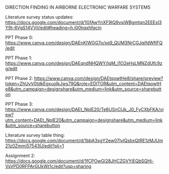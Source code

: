 DIRECTION FINDING IN AIRBORNE ELECTRONIC WARFARE SYSTEMS

Literature survey status updates: https://docs.google.com/document/d/1GfAwYnXF9IQ9vsjWBgmtqn2EEExl3Y9t-6VgS14VVjI/edit#heading=h.i00hqxhfqcjn

PPT Phase 0: https://www.canva.com/design/DAEnKIWGG7o/xq9_QUM3NrCGJqjfdWfIFQ/edit

PPT Phase 1: https://www.canva.com/design/DAEqndNHQWY/IqM_I1O2eHsLMNZdUfc9zg/edit

PPT Phase 2: https://www.canva.com/design/DAEtqowtHe8/share/preview?token=ZhUvV0tdkEgxuoIkJws79Q&role=EDITOR&utm_content=DAEtqowtHe8&utm_campaign=designshare&utm_medium=link&utm_source=sharebutton

PPT Phase 3: https://www.canva.com/design/DAEt_NplE20/Te6USnClJk_J0_FyCXbFKA/view?utm_content=DAEt_NplE20&utm_campaign=designshare&utm_medium=link&utm_source=sharebutton

Literature survey table thing: https://docs.google.com/document/d/1bbA3sgY2ew07IvlQsbxQtRE1zMJUm21z0Zmmi57543U/edit?pli=1

Assignment 2: https://docs.google.com/document/d/1fCPOwGl28JHCZGVYiEQbSQHi-VsVPD0RFPArGUkWt1c/edit?usp=sharing

